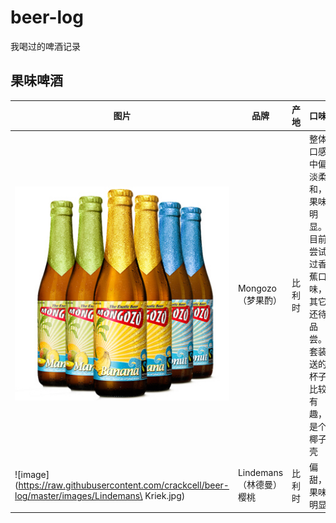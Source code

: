 # beer-log

我喝过的啤酒记录

## 果味啤酒

| 图片 | 品牌 | 产地 | 口味 |
| --- | --- | --- | --- |
| ![image](https://raw.githubusercontent.com/crackcell/beer-log/master/images/Mongozo.jpg) | Mongozo（梦果酌） | 比利时 | 整体口感中偏淡柔和，果味明显。目前尝试过香蕉口味，其它还待品尝。套装送的杯子比较有趣，是个椰子壳 |
| ![image](https://raw.githubusercontent.com/crackcell/beer-log/master/images/Lindemans\ Kriek.jpg) | Lindemans（林德曼）樱桃 | 比利时 | 偏甜，果味明显 |
